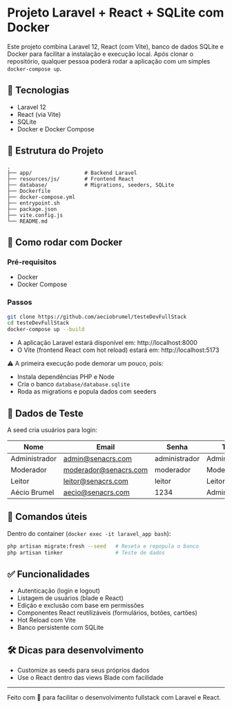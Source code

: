 # Projeto Laravel + React + SQLite com Docker

Este projeto combina Laravel 12, React (com Vite), banco de dados SQLite e Docker para facilitar a instalação e execução local. Após clonar o repositório, qualquer pessoa poderá rodar a aplicação com um simples `docker-compose up`.

## 🚀 Tecnologias

- Laravel 12
- React (via Vite)
- SQLite
- Docker e Docker Compose

## 🧱 Estrutura do Projeto

```
.
├── app/                 # Backend Laravel
├── resources/js/        # Frontend React
├── database/            # Migrations, seeders, SQLite
├── Dockerfile
├── docker-compose.yml
├── entrypoint.sh
├── package.json
├── vite.config.js
└── README.md
```

## 🐳 Como rodar com Docker

### Pré-requisitos

- Docker
- Docker Compose

### Passos

```bash
git clone https://github.com/aeciobrumel/testeDevFullStack
cd testeDevFullStack
docker-compose up --build
```

- A aplicação Laravel estará disponível em: http://localhost:8000
- O Vite (frontend React com hot reload) estará em: http://localhost:5173

⚠️ A primeira execução pode demorar um pouco, pois:

- Instala dependências PHP e Node
- Cria o banco `database/database.sqlite`
- Roda as migrations e popula dados com seeders

## 🧪 Dados de Teste

A seed cria usuários para login:

| Nome          | Email                 | Senha         | Tipo          |
| ------------- | --------------------- | ------------- | ------------- |
| Administrador | admin@senacrs.com     | administrador | Administrador |
| Moderador     | moderador@senacrs.com | moderador     | Moderador     |
| Leitor        | leitor@senacrs.com    | leitor        | Leitor        |
| Aécio Brumel  | aecio@senacrs.com     | 1234          | Administrador |

## 🔄 Comandos úteis

Dentro do container (`docker exec -it laravel_app bash`):

```bash
php artisan migrate:fresh --seed   # Reseta e repopula o banco
php artisan tinker                 # Teste de dados
```

## ✅ Funcionalidades

- Autenticação (login e logout)
- Listagem de usuários (blade e React)
- Edição e exclusão com base em permissões
- Componentes React reutilizáveis (formulários, botões, cartões)
- Hot Reload com Vite
- Banco persistente com SQLite

## 🛠️ Dicas para desenvolvimento

- Customize as seeds para seus próprios dados
- Use o React dentro das views Blade com facilidade

---

Feito com 💙 para facilitar o desenvolvimento fullstack com Laravel e React.
